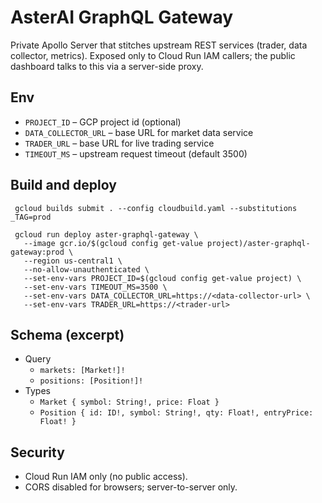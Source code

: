 # AsterAI GraphQL Gateway

Private Apollo Server that stitches upstream REST services (trader, data collector, metrics). Exposed only to Cloud Run IAM callers; the public dashboard talks to this via a server-side proxy.

## Env
- `PROJECT_ID` – GCP project id (optional)
- `DATA_COLLECTOR_URL` – base URL for market data service
- `TRADER_URL` – base URL for live trading service
- `TIMEOUT_MS` – upstream request timeout (default 3500)

## Build and deploy
```
 gcloud builds submit . --config cloudbuild.yaml --substitutions _TAG=prod

 gcloud run deploy aster-graphql-gateway \
   --image gcr.io/$(gcloud config get-value project)/aster-graphql-gateway:prod \
   --region us-central1 \
   --no-allow-unauthenticated \
   --set-env-vars PROJECT_ID=$(gcloud config get-value project) \
   --set-env-vars TIMEOUT_MS=3500 \
   --set-env-vars DATA_COLLECTOR_URL=https://<data-collector-url> \
   --set-env-vars TRADER_URL=https://<trader-url>
```

## Schema (excerpt)
- Query
  - `markets: [Market!]!`
  - `positions: [Position!]!`
- Types
  - `Market { symbol: String!, price: Float }`
  - `Position { id: ID!, symbol: String!, qty: Float!, entryPrice: Float! }`

## Security
- Cloud Run IAM only (no public access).
- CORS disabled for browsers; server-to-server only.
